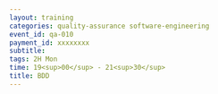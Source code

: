 ```yaml
---
layout: training
categories: quality-assurance software-engineering
event_id: qa-010
payment_id: xxxxxxxx
subtitle: 
tags: 2H Mon
time: 19<sup>00</sup> - 21<sup>30</sup>
title: BDD
---
```

